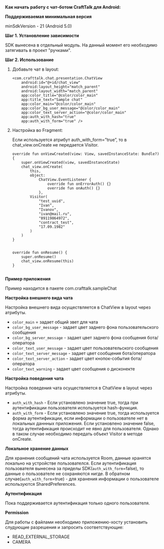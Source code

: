 **Как начать работу с чат-ботом CraftTalk для Android:**

**Поддерживаемая минимальная версия**

minSdkVersion - 21 (Android 5.0)

**Шаг 1. Установление зависимости**

SDK вынесена в отдельный модуль. На данный момент его необходимо затягивать в проект "ручками".
	
**Шаг 2. Использование**
1. Добавьте чат в layout:

	```
	<com.crafttalk.chat.presentation.ChatView
  		android:id="@+id/chat_view"
  		android:layout_height="match_parent"
   		android:layout_width="match_parent"
   		app:color_title="@color/color_main"
   		app:title_text="Sample chat"
   		app:color_main="@color/color_main"
   		app:color_bg_user_message="@color/color_main"
   		app:color_text_server_action="@color/color_main"
   		app:auth_with_hash="true"
   		app:auth_with_form="true" />
	
2. Настройка во Fragment:
	
	Если используется атрибут auth_with_form=”true”, то в chat_view.onCreate не передается Visitor.

	```
	override fun onViewCreated(view: View, savedInstanceState: Bundle?) {
	    super.onViewCreated(view, savedInstanceState)
	    chat_view.onCreate(
	        this,
	        object:
	            ChatView.EventListener {
	                override fun onErrorAuth() {}
	                override fun onAuth() {}
	            },
	        Visitor(
	            "test_uuid",
	            "Ivan",
	            "Ivanov",
	            "ivan@mail.ru",
	            "89119864972",
	            "contract_test",
	            "17.09.1982"
	        )
	    )
    }


	override fun onResume() {
	    super.onResume()
	    chat_view.onResume(this)
    } 


**Пример приложения**

Пример находится в пакете com.crafttalk.sampleChat


**Настройка внешнего вида чата**

Настройка внешнего вида осуществляется в ChatView в layout через атрибуты.

- `color_main` = задает общий звет для чата
- `color_bg_user_message` - задает цвет заднего фона пользовательского сообщения
- `color_bg_server_message` - задает цвет заднего фона сообщения бота/оператора
- `color_text_user_message` - задает цвет пользовательского сообщения
- `color_text_server_message` - задает цвет сообщения бота/оператора
- `color_text_server_action` - задает цвет кнопок-события бота/оператора
- `color_text_warning` - задает цвет сообщения о дисконекте


**Настройка поведения чата**

Настройка поведения чата осуществляется в ChatView в layout через атрибуты.

- `auth_with_hash` - Если установлено значение true, тогда при аутентификации пользователя используется hash-функция.
- `auth_with_form` - Если установлено значение true, тогда используется форма аутентификации, если информации о пользователе нет в локальных даннных приложения.
                   Если установлено значение false, тогда аутентификация происходит не явно для пользователя. Однако в таком случае необходимо передать объект Visitor в методе onCreate.


**Локальное хранение данных**

Для хранения сообщений чата используется Room, данные хранятся локально на устройстве пользователся. Если аутентификация пользователя вынесена за приделы SDK(`auth_with_form`=false), то данные о пользователе не сохраняются нигде. В обратном случае(`auth_with_form`=true) - для хранения информации о пользователе используются SharedPreferences.


**Аутентификация**

Пока поддерживается аутентификация только одного пользователя.


**Permission**

Для работы с файлами необходимо приложению-хосту установить слудующие разрешения и запросить соответствующие:

- READ_EXTERNAL_STORAGE
- CAMERA